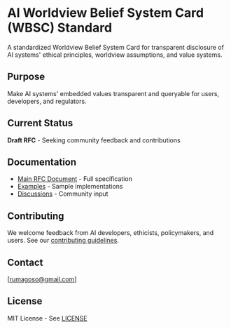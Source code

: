 # AI Worldview Belief System Card (WBSC) Standard

A standardized Worldview Belief System Card for transparent disclosure of AI systems' ethical principles, worldview assumptions, and value systems.

## Purpose
Make AI systems' embedded values transparent and queryable for users, developers, and regulators.

## Current Status
**Draft RFC** - Seeking community feedback and contributions

## Documentation
- [Main RFC Document](./rfc-001-wbsc.md) - Full specification
- [Examples](./examples/) - Sample implementations
- [Discussions](https://github.com/[your-username]/ai-wbsc-standard/discussions) - Community input

## Contributing
We welcome feedback from AI developers, ethicists, policymakers, and users. See our [contributing guidelines](./CONTRIBUTING.md).

## Contact
[rumagoso@gmail.com]

## License
MIT License - See [LICENSE](./LICENSE)
